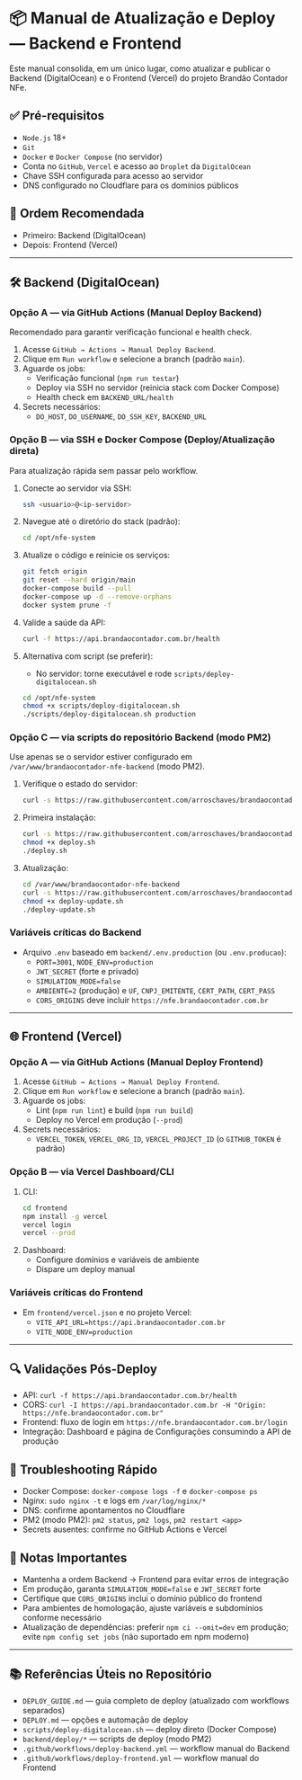 # 📦 Manual de Atualização e Deploy — Backend e Frontend

Este manual consolida, em um único lugar, como atualizar e publicar o Backend (DigitalOcean) e o Frontend (Vercel) do projeto Brandão Contador NFe.

## ✅ Pré-requisitos
- `Node.js` 18+
- `Git`
- `Docker` e `Docker Compose` (no servidor)
- Conta no `GitHub`, `Vercel` e acesso ao `Droplet` da `DigitalOcean`
- Chave SSH configurada para acesso ao servidor
- DNS configurado no Cloudflare para os domínios públicos

## 🔄 Ordem Recomendada
- Primeiro: Backend (DigitalOcean)
- Depois: Frontend (Vercel)

---

## 🛠️ Backend (DigitalOcean)

### Opção A — via GitHub Actions (Manual Deploy Backend)
Recomendado para garantir verificação funcional e health check.

1. Acesse `GitHub → Actions → Manual Deploy Backend`.
2. Clique em `Run workflow` e selecione a branch (padrão `main`).
3. Aguarde os jobs:
   - Verificação funcional (`npm run testar`)
   - Deploy via SSH no servidor (reinicia stack com Docker Compose)
   - Health check em `BACKEND_URL/health`
4. Secrets necessários:
   - `DO_HOST`, `DO_USERNAME`, `DO_SSH_KEY`, `BACKEND_URL`

### Opção B — via SSH e Docker Compose (Deploy/Atualização direta)
Para atualização rápida sem passar pelo workflow.

1. Conecte ao servidor via SSH:
   ```bash
   ssh <usuario>@<ip-servidor>
   ```
2. Navegue até o diretório do stack (padrão):
   ```bash
   cd /opt/nfe-system
   ```
3. Atualize o código e reinicie os serviços:
   ```bash
   git fetch origin
   git reset --hard origin/main
   docker-compose build --pull
   docker-compose up -d --remove-orphans
   docker system prune -f
   ```
4. Valide a saúde da API:
   ```bash
   curl -f https://api.brandaocontador.com.br/health
   ```

5. Alternativa com script (se preferir):
   - No servidor: torne executável e rode `scripts/deploy-digitalocean.sh`
   ```bash
   cd /opt/nfe-system
   chmod +x scripts/deploy-digitalocean.sh
   ./scripts/deploy-digitalocean.sh production
   ```

### Opção C — via scripts do repositório Backend (modo PM2)
Use apenas se o servidor estiver configurado em `/var/www/brandaocontador-nfe-backend` (modo PM2).

1. Verifique o estado do servidor:
   ```bash
   curl -s https://raw.githubusercontent.com/arroschaves/brandaocontador-nfe-backend/main/deploy/check-server.sh | bash
   ```
2. Primeira instalação:
   ```bash
   curl -s https://raw.githubusercontent.com/arroschaves/brandaocontador-nfe-backend/main/deploy/deploy.sh -o deploy.sh
   chmod +x deploy.sh
   ./deploy.sh
   ```
3. Atualização:
   ```bash
   cd /var/www/brandaocontador-nfe-backend
   curl -s https://raw.githubusercontent.com/arroschaves/brandaocontador-nfe-backend/main/deploy/deploy-update.sh -o deploy-update.sh
   chmod +x deploy-update.sh
   ./deploy-update.sh
   ```

### Variáveis críticas do Backend
- Arquivo `.env` baseado em `backend/.env.production` (ou `.env.producao`):
  - `PORT=3001`, `NODE_ENV=production`
  - `JWT_SECRET` (forte e privado)
  - `SIMULATION_MODE=false`
  - `AMBIENTE=2` (produção) e `UF`, `CNPJ_EMITENTE`, `CERT_PATH`, `CERT_PASS`
  - `CORS_ORIGINS` deve incluir `https://nfe.brandaocontador.com.br`

---

## 🌐 Frontend (Vercel)

### Opção A — via GitHub Actions (Manual Deploy Frontend)
1. Acesse `GitHub → Actions → Manual Deploy Frontend`.
2. Clique em `Run workflow` e selecione a branch (padrão `main`).
3. Aguarde os jobs:
   - Lint (`npm run lint`) e build (`npm run build`)
   - Deploy no Vercel em produção (`--prod`)
4. Secrets necessários:
   - `VERCEL_TOKEN`, `VERCEL_ORG_ID`, `VERCEL_PROJECT_ID` (o `GITHUB_TOKEN` é padrão)

### Opção B — via Vercel Dashboard/CLI
1. CLI:
   ```bash
   cd frontend
   npm install -g vercel
   vercel login
   vercel --prod
   ```
2. Dashboard:
   - Configure domínios e variáveis de ambiente
   - Dispare um deploy manual

### Variáveis críticas do Frontend
- Em `frontend/vercel.json` e no projeto Vercel:
  - `VITE_API_URL=https://api.brandaocontador.com.br`
  - `VITE_NODE_ENV=production`

---

## 🔍 Validações Pós-Deploy
- API: `curl -f https://api.brandaocontador.com.br/health`
- CORS: `curl -I https://api.brandaocontador.com.br -H "Origin: https://nfe.brandaocontador.com.br"`
- Frontend: fluxo de login em `https://nfe.brandaocontador.com.br/login`
- Integração: Dashboard e página de Configurações consumindo a API de produção

## 🧰 Troubleshooting Rápido
- Docker Compose: `docker-compose logs -f` e `docker-compose ps`
- Nginx: `sudo nginx -t` e logs em `/var/log/nginx/*`
- DNS: confirme apontamentos no Cloudflare
- PM2 (modo PM2): `pm2 status`, `pm2 logs`, `pm2 restart <app>`
- Secrets ausentes: confirme no GitHub Actions e Vercel

## 📌 Notas Importantes
- Mantenha a ordem Backend → Frontend para evitar erros de integração
- Em produção, garanta `SIMULATION_MODE=false` e `JWT_SECRET` forte
- Certifique que `CORS_ORIGINS` inclui o domínio público do frontend
- Para ambientes de homologação, ajuste variáveis e subdomínios conforme necessário
- Atualização de dependências: preferir `npm ci --omit=dev` em produção; evite `npm config set jobs` (não suportado em npm moderno)

---

## 📚 Referências Úteis no Repositório
- `DEPLOY_GUIDE.md` — guia completo de deploy (atualizado com workflows separados)
- `DEPLOY.md` — opções e automação de deploy
- `scripts/deploy-digitalocean.sh` — deploy direto (Docker Compose)
- `backend/deploy/*` — scripts de deploy (modo PM2)
- `.github/workflows/deploy-backend.yml` — workflow manual do Backend
- `.github/workflows/deploy-frontend.yml` — workflow manual do Frontend